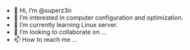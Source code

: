 - 👋 Hi, I’m @superz3n
- 👀 I’m interested in computer configuration and optimization.
- 🌱 I’m currently learning Linux server.
- 💞️ I’m looking to collaborate on ...
- 📫 How to reach me ...

<!---
superz3n/superz3n is a ✨ special ✨ repository because its `README.md` (this file) appears on your GitHub profile.
You can click the Preview link to take a look at your changes.
--->
